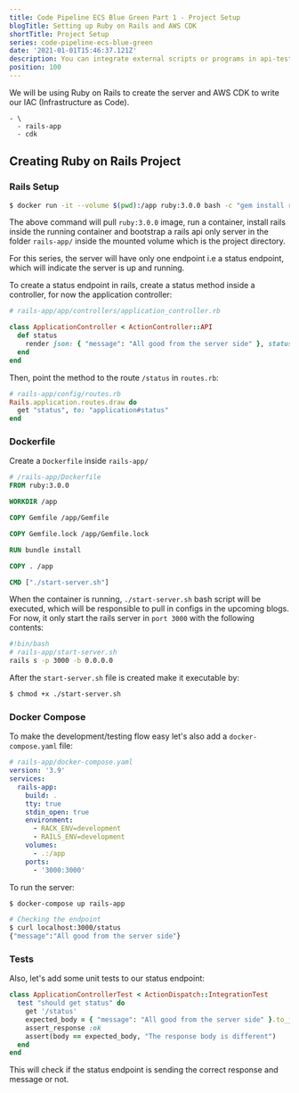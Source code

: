 ```yaml
---
title: Code Pipeline ECS Blue Green Part 1 - Project Setup
blogTitle: Setting up Ruby on Rails and AWS CDK
shortTitle: Project Setup
series: code-pipeline-ecs-blue-green
date: '2021-01-01T15:46:37.121Z'
description: You can integrate external scripts or programs in api-test to check for complex scenarios.
position: 100
---
```


We will be using Ruby on Rails to create the server and AWS CDK to write our IAC (Infrastructure as Code).

```project-directory
- \
  - rails-app
  - cdk
```

## Creating Ruby on Rails Project

### Rails Setup

```sh
$ docker run -it --volume $(pwd):/app ruby:3.0.0 bash -c "gem install rails && cd /app && rails new rails-app --api --skip-bundle"
```

The above command will pull `ruby:3.0.0` image, run a container, install rails inside the running container and bootstrap a rails api only server in the folder `rails-app/` inside the mounted volume which is the project directory.

For this series, the server will have only one endpoint i.e a status endpoint, which will indicate the server is up and running.

To create a status endpoint in rails, create a status method inside a controller, for now the application controller:

```rb
# rails-app/app/controllers/application_controller.rb

class ApplicationController < ActionController::API
  def status
    render json: { "message": "All good from the server side" }, status: :ok
  end
end

```

Then, point the method to the route `/status` in `routes.rb`:

```rb
# rails-app/config/routes.rb
Rails.application.routes.draw do
  get "status", to: "application#status"
end
```

### Dockerfile

Create a `Dockerfile` inside `rails-app/`

```Dockerfile
# /rails-app/Dockerfile
FROM ruby:3.0.0

WORKDIR /app

COPY Gemfile /app/Gemfile

COPY Gemfile.lock /app/Gemfile.lock

RUN bundle install

COPY . /app

CMD ["./start-server.sh"]

```

When the container is running, `./start-server.sh` bash script will be executed, which will be responsible to pull in configs in the upcoming blogs. For now, it only start the rails server in `port 3000` with the following contents:

```bash
#!bin/bash
# rails-app/start-server.sh
rails s -p 3000 -b 0.0.0.0
```

After the `start-server.sh` file is created make it executable by:

```sh
$ chmod +x ./start-server.sh
```

### Docker Compose

To make the development/testing flow easy let's also add a `docker-compose.yaml` file:

```yaml
# rails-app/docker-compose.yaml
version: '3.9'
services:
  rails-app:
    build: .
    tty: true
    stdin_open: true
    environment:
      - RACK_ENV=development
      - RAILS_ENV=development
    volumes:
      - .:/app
    ports:
      - '3000:3000'
```

To run the server:

```sh
$ docker-compose up rails-app

# Checking the endpoint
$ curl localhost:3000/status
{"message":"All good from the server side"}
```

### Tests

Also, let's add some unit tests to our status endpoint:

```rb
class ApplicationControllerTest < ActionDispatch::IntegrationTest
  test "should get status" do
    get '/status'
    expected_body = { "message": "All good from the server side" }.to_json
    assert_response :ok
    assert(body == expected_body, "The response body is different")
  end
end

```

This will check if the status endpoint is sending the correct response and message or not.
